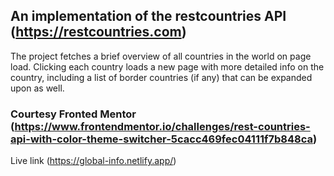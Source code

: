 ## An implementation of the restcountries API (https://restcountries.com)

The project fetches a brief overview of all countries in the world on page load.
Clicking each country loads a new page with more detailed info on the country,
including a list of border countries (if any) that can be expanded upon as well.

### Courtesy Fronted Mentor (https://www.frontendmentor.io/challenges/rest-countries-api-with-color-theme-switcher-5cacc469fec04111f7b848ca)

Live link (https://global-info.netlify.app/)
